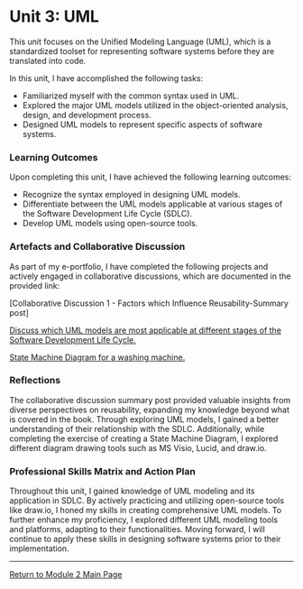 # Unit 3: UML

This unit focuses on the Unified Modeling Language (UML), which is a standardized toolset for representing software systems before they are translated into code.

In this unit, I have accomplished the following tasks:
 - Familiarized myself with the common syntax used in UML.
 - Explored the major UML models utilized in the object-oriented analysis, design, and development process.
 - Designed UML models to represent specific aspects of software systems.

### Learning Outcomes
Upon completing this unit, I have achieved the following learning outcomes:
 - Recognize the syntax employed in designing UML models.
 - Differentiate between the UML models applicable at various stages of the Software Development Life Cycle (SDLC).
 - Develop UML models using open-source tools.

### Artefacts and Collaborative Discussion
As part of my e-portfolio, I have completed the following projects and actively engaged in collaborative discussions, which are documented in the provided link:

[Collaborative Discussion 1 - Factors which Influence Reusability-Summary post]

[Discuss which UML models are most applicable at different stages of the Software Development Life Cycle.](https://www.uml-diagrams.org/uml-25-diagrams.html)

[State Machine Diagram for a washing machine.](OOP_Unit03_StateMach.md)

### Reflections
The collaborative discussion summary post provided valuable insights from diverse perspectives on reusability, expanding my knowledge beyond what is covered in the book. Through exploring UML models, I gained a better understanding of their relationship with the SDLC. Additionally, while completing the exercise of creating a State Machine Diagram, I explored different diagram drawing tools such as MS Visio, Lucid, and draw.io.

### Professional Skills Matrix and Action Plan
Throughout this unit, I gained knowledge of UML modeling and its application in SDLC. By actively practicing and utilizing open-source tools like draw.io, I honed my skills in creating comprehensive UML models. To further enhance my proficiency, I explored different UML modeling tools and platforms, adapting to their functionalities. Moving forward, I will continue to apply these skills in designing software systems prior to their implementation.


---

[Return to Module 2 Main Page](OOP.md)
